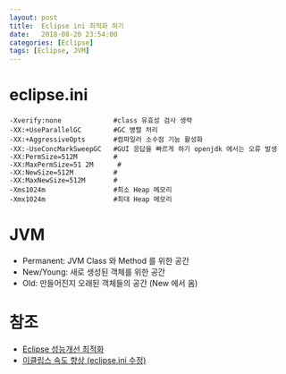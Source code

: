 ```yaml
---
layout: post
title:  Eclipse ini 최적화 하기
date:   2018-08-20 23:54:00
categories: [Eclipse]
tags: [Eclipse, JVM]
---
```

# eclipse.ini

    -Xverify:none             #class 유효성 검사 생략
    -XX:+UseParallelGC        #GC 병렬 처리
    -XX:+AggressiveOpts       #컴파일러 소수점 기능 활성화 
    -XX:-UseConcMarkSweepGC   #GUI 응답을 빠르게 하기 openjdk 에서는 오류 발생 
    -XX:PermSize=512M         #
    -XX:MaxPermSize=51 2M      #
    -XX:NewSize=512M          #
    -XX:MaxNewSize=512M       #
    -Xms1024m                 #최소 Heap 메모리
    -Xmx1024m                 #최대 Heap 메모리

# JVM
* Permanent: JVM Class 와 Method 를 위한 공간
* New/Young: 새로 생성된 객체를 위한 공간
* Old: 만들어진지 오래된 객체들의 공간 (New 에서 옴)


# 참조
* [Eclipse 성능개선 최적화](https://www.slipp.net/wiki/pages/viewpage.action?pageId=5177633)
* [이클립스 속도 향상 (eclipse.ini 수정)](http://goddaehee.tistory.com/20)